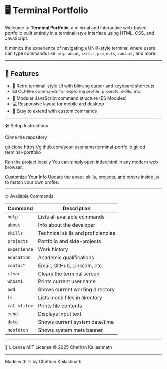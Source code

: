 # 🖥️ Terminal Portfolio

Welcome to **Terminal Portfolio**, a minimal and interactive web-based portfolio built entirely in a terminal-style interface using HTML, CSS, and JavaScript.

It mimics the experience of navigating a UNIX-style terminal where users can type commands like `help`, `about`, `skills`, `projects`, `contact`, and more.

---

## 🚀 Features

- 🎨 Retro terminal-style UI with blinking cursor and keyboard shortcuts
- ⌨️ CLI-like commands for exploring profile, projects, skills, etc.
- 📂 Modular JavaScript command structure (ES Modules)
- 💻 Responsive layout for mobile and desktop
- 🧩 Easy to extend with custom commands

---
🛠️ Setup Instructions

Clone the repository

git clone https://github.com/your-username/terminal-portfolio.git
cd terminal-portfolio

Run the project locally You can simply open index.html in any modern web browser.

Customize Your Info Update the about, skills, projects, and others inside js/ to match your own profile.

---

⚙️ Available Commands

| Command      | Description                        |
| ------------ | ---------------------------------- |
| `help`       | Lists all available commands       |
| `about`      | Info about the developer           |
| `skills`     | Technical skills and proficiencies |
| `projects`   | Portfolio and side-projects        |
| `experience` | Work history                       |
| `education`  | Academic qualifications            |
| `contact`    | Email, GitHub, LinkedIn, etc.      |
| `clear`      | Clears the terminal screen         |
| `whoami`     | Prints current user name           |
| `pwd`        | Shows current working directory    |
| `ls`         | Lists mock files in directory      |
| `cat <file>` | Prints file contents               |
| `echo`       | Displays input text                |
| `date`       | Shows current system date/time     |
| `neofetch`   | Shows system meta banner           |

---

📜 License
MIT License © 2025 Chethan Kailashnath

---

Made with ✨ by Chethan Kailashnath
